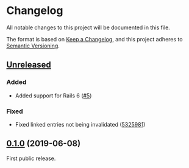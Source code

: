 # Changelog

All notable changes to this project will be documented in this file.

The format is based on [Keep a Changelog](https://keepachangelog.com/en/1.0.0/), and this project
adheres to [Semantic Versioning](https://semver.org/spec/v2.0.0.html).

## [Unreleased]

### Added

- Added support for Rails 6 ([#5](https://github.com/nebulab/renderful/pull/5))

### Fixed

- Fixed linked entries not being invalidated ([5325981](https://github.com/nebulab/renderful/commit/5325981b6ed093407712e16e9937d86f92cdbab0))

## [0.1.0] (2019-06-08)

First public release.

[Unreleased]: https://github.com/nebulab/renderful/compare/v0.1.0...HEAD 
[0.1.0]: https://github.com/nebulab/renderful/tree/v0.1.0
